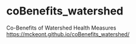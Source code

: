 # coBenefits_watershed
Co-Benefits of Watershed Health Measures
https://mckeont.github.io/coBenefits_watershed/
